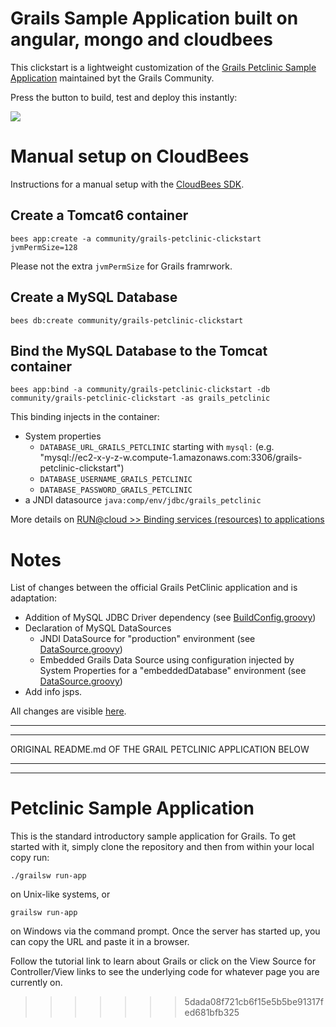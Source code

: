 # Grails Sample Application built on angular, mongo and cloudbees

This clickstart is a lightweight customization of the [Grails Petclinic Sample Application](https://github.com/grails-samples/grails-petclinic) maintained byt the Grails Community.

Press the button to build, test and deploy this instantly:

<a href="https://grandcentral.cloudbees.com/?CB_clickstart=https://raw.github.com/Cloudbees-community/grails-petclinic-clickstart/master/clickstart.json"><img src="https://d3ko533tu1ozfq.cloudfront.net/clickstart/deployInstantly.png"/></a>




# Manual setup on CloudBees

Instructions for a manual setup with the [CloudBees SDK](http://wiki.cloudbees.com/bin/view/RUN/BeesSDK).

## Create a Tomcat6 container

```
bees app:create -a community/grails-petclinic-clickstart jvmPermSize=128
```

Please not the extra `jvmPermSize` for Grails framrwork.


## Create a MySQL Database

```
bees db:create community/grails-petclinic-clickstart
```

## Bind the MySQL Database to the Tomcat container

```
bees app:bind -a community/grails-petclinic-clickstart -db community/grails-petclinic-clickstart -as grails_petclinic
```

This binding injects in the container:

* System properties
  * `DATABASE_URL_GRAILS_PETCLINIC` starting with `mysql:` (e.g. "mysql://ec2-x-y-z-w.compute-1.amazonaws.com:3306/grails-petclinic-clickstart")
  * `DATABASE_USERNAME_GRAILS_PETCLINIC`
  * `DATABASE_PASSWORD_GRAILS_PETCLINIC`
* a JNDI datasource `java:comp/env/jdbc/grails_petclinic`

More details on [RUN@cloud >> Binding services (resources) to applications](http://wiki.cloudbees.com/bin/view/RUN/Resource+Management)



# Notes

List of changes between the official Grails PetClinic application and is adaptation: 


* Addition of MySQL JDBC Driver dependency (see [BuildConfig.groovy](https://github.com/CloudBees-community/grails-petclinic-clickstart/blob/037f96d46de52e5c4e1b1a3aa50254e51ecdcebd/grails-app/conf/BuildConfig.groovy#L21))
* Declaration of MySQL DataSources 
  * JNDI DataSource for "production" environment (see [DataSource.groovy](https://github.com/CloudBees-community/grails-petclinic-clickstart/blob/12352383ef1587f1d448f521f718ebb1fd5fb9b1/grails-app/conf/DataSource.groovy#L60))
  * Embedded Grails Data Source using configuration injected by System Properties  for a "embeddedDatabase" environment (see [DataSource.groovy](https://github.com/CloudBees-community/grails-petclinic-clickstart/blob/12352383ef1587f1d448f521f718ebb1fd5fb9b1/grails-app/conf/DataSource.groovy#L32))
* Add info jsps.

All changes are visible [here](https://github.com/CloudBees-community/grails-petclinic-clickstart/pull/new/grails-samples:master...master).

***
***

ORIGINAL README.md OF THE GRAIL PETCLINIC APPLICATION BELOW

***
***



# Petclinic Sample Application

This is the standard introductory sample application for Grails. To get started with it, simply clone the repository and then from within your local copy run:

    ./grailsw run-app

on Unix-like systems, or

    grailsw run-app

on Windows via the command prompt. Once the server has started up, you can copy the URL and paste it in a browser.

Follow the tutorial link to learn about Grails or click on the View Source for Controller/View links to see the underlying code for whatever page you are currently on.
>>>>>>> 5dada08f721cb6f15e5b5be91317fed681bfb325
